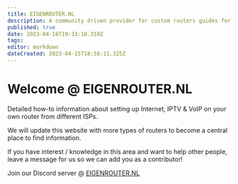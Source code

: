 ```yaml
---
title: EIGENROUTER.NL
description: A community driven provider for custom routers guides for ISP's in the Netherlands
published: true
date: 2023-04-16T19:33:10.310Z
tags: 
editor: markdown
dateCreated: 2023-04-15T18:58:11.325Z
---
```


# Welcome @ EIGENROUTER<area>.NL

Detailed how-to information about setting up Internet, IPTV & VoIP on your own router from different ISPs.

We will update this website with more types of routers to become a central place to find information.

If you have interest / knowledge in this area and want to help other people, leave a message for us so we can add you as a contributor!

Join our Discord server @ [EIGENROUTER.NL](https://discord.gg/jfwsQUgU9e)